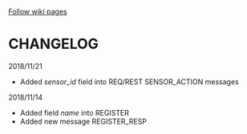 [Follow wiki pages](https://github.com/MERA-IOT-COURSE/PROTOCOL/wiki)


CHANGELOG
=========

2018/11/21
- Added *sensor_id* field into REQ/REST SENSOR_ACTION messages

2018/11/14
- Added field *name* into REGISTER
- Added new message REGISTER_RESP
